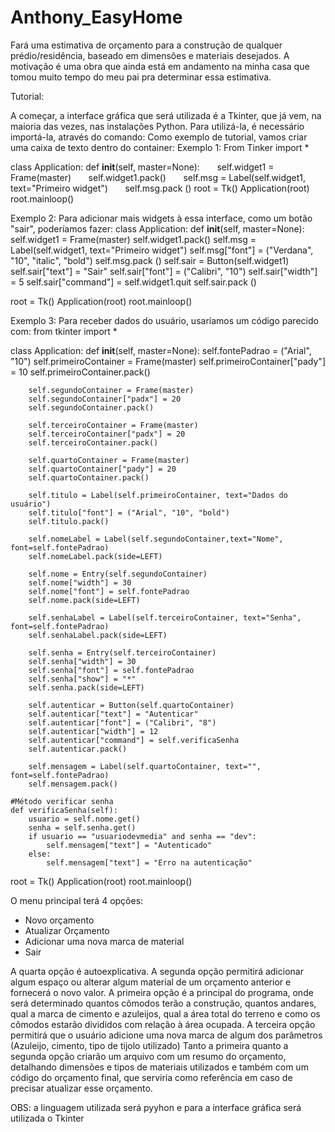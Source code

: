 # Anthony_EasyHome

Fará uma estimativa de orçamento para a construção de qualquer prédio/residência, baseado em dimensões e materiais desejados.
A motivação é uma obra que ainda está em andamento na minha casa que tomou muito tempo do meu pai pra determinar essa estimativa.

Tutorial:

A começar, a interface gráfica que será utilizada é a Tkinter, que já vem, na maioria das vezes, nas instalações Python.
Para utilizá-la, é necessário importá-la, através do comando:
Como exemplo de tutorial, vamos criar uma caixa de texto dentro do container:
Exemplo 1:
From Tinker import *

class Application:
def __init__(self, master=None):
      self.widget1 = Frame(master)
      self.widget1.pack()
      self.msg = Label(self.widget1, text="Primeiro widget")
      self.msg.pack ()
root = Tk()
Application(root)
root.mainloop()

Exemplo 2: Para adicionar mais widgets à essa interface, como um botão "sair", poderíamos fazer:
class Application:
    def __init__(self, master=None):
        self.widget1 = Frame(master)
        self.widget1.pack()
        self.msg = Label(self.widget1, text="Primeiro widget")
        self.msg["font"] = ("Verdana", "10", "italic", "bold")
        self.msg.pack ()
        self.sair = Button(self.widget1)
        self.sair["text"] = "Sair"
        self.sair["font"] = ("Calibri", "10")
        self.sair["width"] = 5
        self.sair["command"] = self.widget1.quit
        self.sair.pack ()
  
root = Tk()
Application(root)
root.mainloop()

Exemplo 3: Para receber dados do usuário, usaríamos um código parecido com:
from tkinter import *
  
class Application:
    def __init__(self, master=None):
        self.fontePadrao = ("Arial", "10")
        self.primeiroContainer = Frame(master)
        self.primeiroContainer["pady"] = 10
        self.primeiroContainer.pack()
  
        self.segundoContainer = Frame(master)
        self.segundoContainer["padx"] = 20
        self.segundoContainer.pack()
  
        self.terceiroContainer = Frame(master)
        self.terceiroContainer["padx"] = 20
        self.terceiroContainer.pack()
  
        self.quartoContainer = Frame(master)
        self.quartoContainer["pady"] = 20
        self.quartoContainer.pack()
  
        self.titulo = Label(self.primeiroContainer, text="Dados do usuário")
        self.titulo["font"] = ("Arial", "10", "bold")
        self.titulo.pack()
  
        self.nomeLabel = Label(self.segundoContainer,text="Nome", font=self.fontePadrao)
        self.nomeLabel.pack(side=LEFT)
  
        self.nome = Entry(self.segundoContainer)
        self.nome["width"] = 30
        self.nome["font"] = self.fontePadrao
        self.nome.pack(side=LEFT)
  
        self.senhaLabel = Label(self.terceiroContainer, text="Senha", font=self.fontePadrao)
        self.senhaLabel.pack(side=LEFT)
  
        self.senha = Entry(self.terceiroContainer)
        self.senha["width"] = 30
        self.senha["font"] = self.fontePadrao
        self.senha["show"] = "*"
        self.senha.pack(side=LEFT)
  
        self.autenticar = Button(self.quartoContainer)
        self.autenticar["text"] = "Autenticar"
        self.autenticar["font"] = ("Calibri", "8")
        self.autenticar["width"] = 12
        self.autenticar["command"] = self.verificaSenha
        self.autenticar.pack()
  
        self.mensagem = Label(self.quartoContainer, text="", font=self.fontePadrao)
        self.mensagem.pack()
  
    #Método verificar senha
    def verificaSenha(self):
        usuario = self.nome.get()
        senha = self.senha.get()
        if usuario == "usuariodevmedia" and senha == "dev":
            self.mensagem["text"] = "Autenticado"
        else:
            self.mensagem["text"] = "Erro na autenticação"
  
  
root = Tk()
Application(root)
root.mainloop()























O menu principal terá 4 opções:
- Novo orçamento
- Atualizar Orçamento
- Adicionar uma nova marca de material
- Sair


A quarta opção é autoexplicativa.
A segunda opção permitirá adicionar algum espaço ou alterar algum material de um orçamento anterior e fornecerá o novo valor.
A primeira opção é a principal do programa, onde será determinado quantos cômodos terão a construção, quantos andares,
qual a marca de cimento e azuleijos, qual a área total do terreno e como os cômodos estarão divididos com relação à área ocupada.
A terceira opção permitirá que o usuário adicione uma nova marca de algum dos parâmetros (Azuleijo, cimento, tipo de tijolo utilizado)
Tanto a primeira quanto a segunda opção criarão um arquivo com um resumo do orçamento, detalhando dimensões e tipos de materiais utilizados
e também com um código do orçamento final, que serviria como referência em caso de precisar atualizar esse orçamento.

OBS: a linguagem utilizada será pyyhon e para a interface gráfica será utilizada o Tkinter
